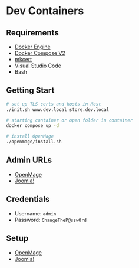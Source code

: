 # Dev Containers

## Requirements

- [Docker Engine](https://docs.docker.com/install/)
- [Docker Compose V2](https://docs.docker.com/compose/cli-command/)
- [mkcert](https://github.com/FiloSottile/mkcert)
- [Visual Studio Code](https://code.visualstudio.com/)
- Bash

## Getting Start

```sh
# set up TLS certs and hosts in Host
./init.sh www.dev.local store.dev.local

# starting container or open folder in container
docker compose up -d

# install OpenMage
./openmage/install.sh
```

## Admin URLs

- [OpenMage](https://store.dev.local/admin/)
- [Joomla!](https://www.dev.local/administrator/)

## Credentials

- Username: `admin`
- Password: `ChangeTheP@ssw0rd`

## Setup

- [OpenMage](./openmage/)
- [Joomla!](./joomla/)

